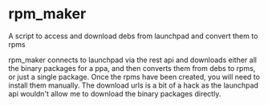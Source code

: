# rpm_maker
A script to access and download debs from launchpad and convert them to rpms

rpm_maker connects to launchpad via the rest api and downloads either all the binary packages for a ppa, and then converts them from debs to rpms, or just a single package.
Once the rpms have been created, you will need to install them manually.
The download urls is a bit of a hack as the launchpad api wouldn't allow me to download the binary packages directly.


<!--stackedit_data:
eyJoaXN0b3J5IjpbMTA5MzY2MTMyMF19
-->